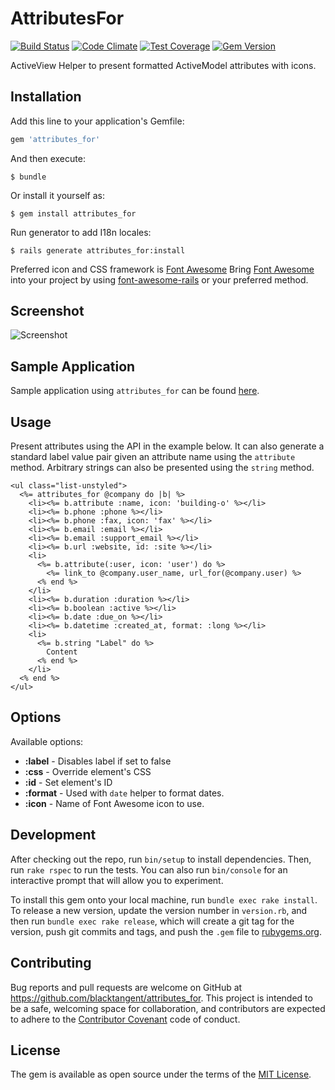 [travis]: https://travis-ci.org/blacktangent/attributes_for
[codeclimate]: https://codeclimate.com/github/blacktangent/attributes_for
[coveralls]: https://coveralls.io/r/blacktangent/attributes_for
[rubygems]: https://rubygems.org/gems/attributes_for
[fontawesome]: https://fortawesome.github.io/Font-Awesome
[fontawesomerails]: https://github.com/bokmann/font-awesome-rails


# AttributesFor

[![Build Status](https://travis-ci.org/blacktangent/attributes_for.svg?branch=master)][travis]
[![Code Climate](https://codeclimate.com/github/blacktangent/attributes_for/badges/gpa.svg)][codeclimate]
[![Test Coverage](http://img.shields.io/coveralls/blacktangent/attributes_for/master.svg)][coveralls]
[![Gem Version](http://img.shields.io/gem/v/attributes_for.svg)][rubygems]

ActiveView Helper to present formatted ActiveModel attributes with
icons.

## Installation

Add this line to your application's Gemfile:

```ruby
gem 'attributes_for'
```

And then execute:

    $ bundle

Or install it yourself as:

    $ gem install attributes_for

Run generator to add I18n locales:

    $ rails generate attributes_for:install

Preferred icon and CSS framework is [Font Awesome][fontawesome] Bring
[Font Awesome][fontawesome] into your project by using
[font-awesome-rails][fontawesomerails] or your preferred method.

## Screenshot
![Screenshot](https://cloud.githubusercontent.com/assets/1222916/9355402/295b6324-46a3-11e5-9f8c-ff864b837cdd.png)

## Sample Application

Sample application using `attributes_for` can be found
[here](https://github.com/blacktangent/attributes_for-demo).

## Usage

Present attributes using the API in the example below. It can also generate a
standard label value pair given an attribute name using the `attribute` method. Arbitrary
strings can also be presented using the `string` method.

```erb
<ul class="list-unstyled">
  <%= attributes_for @company do |b| %>
    <li><%= b.attribute :name, icon: 'building-o' %></li>
    <li><%= b.phone :phone %></li>
    <li><%= b.phone :fax, icon: 'fax' %></li>
    <li><%= b.email :email %></li>
    <li><%= b.email :support_email %></li>
    <li><%= b.url :website, id: :site %></li>
    <li>
      <%= b.attribute(:user, icon: 'user') do %>
        <%= link_to @company.user_name, url_for(@company.user) %>
      <% end %>
    </li>
    <li><%= b.duration :duration %></li>
    <li><%= b.boolean :active %></li>
    <li><%= b.date :due_on %></li>
    <li><%= b.datetime :created_at, format: :long %></li>
    <li>
      <%= b.string "Label" do %>
        Content
      <% end %>
    </li>
  <% end %>
</ul>
```

## Options

Available options:

* __:label__ - Disables label if set to false
* __:css__ - Override element's CSS
* __:id__ - Set element's ID
* __:format__ - Used with `date` helper to format dates.
* __:icon__ - Name of Font Awesome icon to use.

## Development

After checking out the repo, run `bin/setup` to install dependencies. Then, run `rake rspec` to run the tests. You can also run `bin/console` for an interactive prompt that will allow you to experiment.

To install this gem onto your local machine, run `bundle exec rake install`. To release a new version, update the version number in `version.rb`, and then run `bundle exec rake release`, which will create a git tag for the version, push git commits and tags, and push the `.gem` file to [rubygems.org](https://rubygems.org).

## Contributing

Bug reports and pull requests are welcome on GitHub at https://github.com/blacktangent/attributes_for. This project is intended to be a safe, welcoming space for collaboration, and contributors are expected to adhere to the [Contributor Covenant](contributor-covenant.org) code of conduct.


## License

The gem is available as open source under the terms of the [MIT License](http://opensource.org/licenses/MIT).

